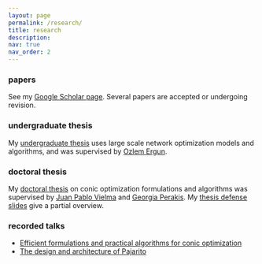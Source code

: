 ```yaml
---
layout: page
permalink: /research/
title: research
description: 
nav: true
nav_order: 2
---
```


### papers

See my [Google Scholar page](https://scholar.google.com/citations?user=TTv4ibQAAAAJ).
Several papers are accepted or undergoing revision.


### undergraduate thesis

My [undergraduate thesis](/assets/pdf/ugrad_thesis.pdf) uses large scale network optimization models and algorithms, and was supervised by [Ozlem Ergun](https://coe.northeastern.edu/people/ergun-ozlem/).


### doctoral thesis

My [doctoral thesis](/assets/pdf/phd_thesis.pdf) on conic optimization formulations and algorithms was supervised by [Juan Pablo Vielma](https://juan-pablo-vielma.github.io/) and [Georgia Perakis](https://mitsloan.mit.edu/faculty/directory/georgia-perakis). 
My [thesis defense slides](/assets/pdf/defense.pdf) give a partial overview.


### recorded talks

- [Efficient formulations and practical algorithms for conic optimization](https://youtu.be/0AC0peT-GA8)
- [The design and architecture of Pajarito](https://youtu.be/Rh1JHvyZ38I)